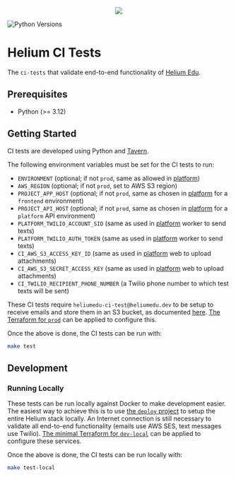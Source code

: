 <p align="center"><img src="https://www.heliumedu.com/assets/img/logo_full_blue.png" /></p>

![Python Versions](https://img.shields.io/badge/python-%203.10%20|%203.11%20|%203.12%20-blue)

# Helium CI Tests

The `ci-tests` that validate end-to-end functionality of [Helium Edu](https://www.heliumedu.com/).

## Prerequisites

- Python (>= 3.12)

## Getting Started

CI tests are developed using Python and [Tavern](https://taverntesting.github.io/).

The following environment variables must be set for the CI tests to run:

- `ENVIRONMENT` (optional; if not `prod`, same as allowed in [platform](https://github.com/HeliumEdu/platform?tab=readme-ov-file#project-information))
- `AWS_REGION` (optional; if not `prod`, set to AWS S3 region)
- `PROJECT_APP_HOST` (optional; if not `prod`, same as chosen in [platform](https://github.com/HeliumEdu/platform/blob/main/conf/configs/common.py#L32) for a `frontend` environment)
- `PROJECT_API_HOST` (optional; if not `prod`, same as chosen in [platform](https://github.com/HeliumEdu/platform/blob/main/conf/configs/common.py#L32) for a `platform` API environment)
- `PLATFORM_TWILIO_ACCOUNT_SID` (same as used in [platform](https://github.com/HeliumEdu/platform) worker to send texts)
- `PLATFORM_TWILIO_AUTH_TOKEN` (same as used in [platform](https://github.com/HeliumEdu/platform) worker to send texts)
- `CI_AWS_S3_ACCESS_KEY_ID` (same as used in [platform](https://github.com/HeliumEdu/platform) web to upload attachments)
- `CI_AWS_S3_SECRET_ACCESS_KEY` (same as used in [platform](https://github.com/HeliumEdu/platform) web to upload attachments)
- `CI_TWILIO_RECIPIENT_PHONE_NUMBER` (a Twilio phone number to which test texts will be sent)

These CI tests require `heliumedu-ci-test@heliumedu.dev` to be setup to receive emails and store them in an S3
bucket, as documented [here](https://docs.aws.amazon.com/ses/latest/DeveloperGuide/receiving-email-getting-started.html).
[The Terraform for `prod`](https://github.com/HeliumEdu/deploy/tree/main/terraform/environments/prod#readme) can be
applied to configure this.

Once the above is done, the CI tests can be run with:

```sh
make test
```

## Development

### Running Locally

These tests can be run locally against Docker to make development easier. The easiest way to achieve this is to use
[the `deploy` project](https://github.com/HeliumEdu/deploy?tab=readme-ov-file#docker-setup) to setup the entire Helium
stack locally. An Internet connection is still necessary to validate all end-to-end functionality (emails use
AWS SES, text messages use Twilio). [The minimal Terraform for `dev-local`](https://github.com/HeliumEdu/deploy/tree/main/terraform/environments/dev-local#readme)
can be applied to configure these services.

Once the above is done, the CI tests can be run locally with:

```sh
make test-local
```